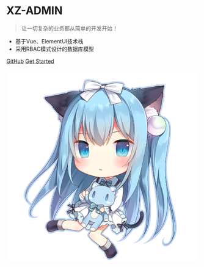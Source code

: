 # XZ-ADMIN

> 让一切复杂的业务都从简单的开发开始！

* 基于Vue、ElementUI技术栈
* 采用RBAC模式设计的数据库模型

[GitHub](https://github.com/MikuBlog/xz-admin)
[Get Started](#介绍)

![](background/background_1.PNG)